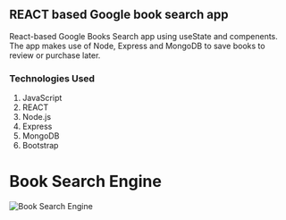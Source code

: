 ## REACT based Google book search app

React-based Google Books Search app using useState and compenents. The app makes use of Node, Express and MongoDB to save books to review or purchase later. 

### Technologies Used
  1. JavaScript
  2. REACT
  3. Node.js
  4. Express
  5. MongoDB
  6. Bootstrap

# Book Search Engine
![Book Search Engine](./google-books-REACT/my-app/client/src/assets/booksearchengine.png)
